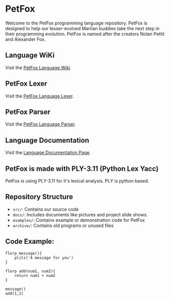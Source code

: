 # PetFox

Welcome to the PetFox programming language repository. PetFox is designed to help our lesser-evolved Martian buddies take the next step in their programming evolution. PetFox is named after the creators Nolan Pettit and Alexander Fox.

## Language WiKi

Visit the [PetFox Language Wiki](https://github.com/AlexanderFox6/PetFox/wiki/Home).

## PetFox Lexer

Visit the [PetFox Language Lexer](https://github.com/AlexanderFox6/PetFox/wiki/Lexer).

## PetFox Parser

Visit the [PetFox Language Parser](https://github.com/AlexanderFox6/PetFox/wiki/Parser).

## Language Documentation

Visit the [Language Documentation Page](https://github.com/AlexanderFox6/PetFox/wiki/PetFox-Documentation).

## PetFox is made with PLY-3.11 (Python Lex Yacc)

PetFox is using PLY-3.11 for it's lexical analysis. PLY is python based.


## Repository Structure

- `src/`: Contains our source code
- `docs/`: Includes documents like pictures and project slide shows.
- `examples/`: Contains example or demonstration code for PetFox
- `archive/`: Contains old programs or unused files

## Code Example:
```
florp message(){
    plitz('A message for you')
}

florp add(num1, num2){
    return num1 + num2
}

message()
add(1,2)
```

